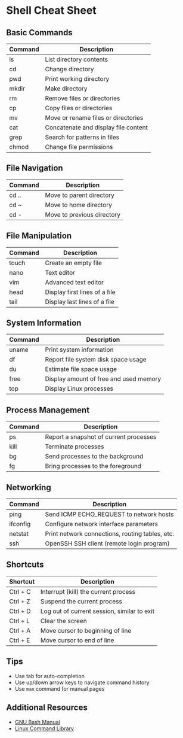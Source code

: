 # Shell Cheat Sheet

## Basic Commands

| Command | Description |
|---------|-------------|
| ls | List directory contents |
| cd | Change directory |
| pwd | Print working directory |
| mkdir | Make directory |
| rm | Remove files or directories |
| cp | Copy files or directories |
| mv | Move or rename files or directories |
| cat | Concatenate and display file content |
| grep | Search for patterns in files |
| chmod | Change file permissions |

## File Navigation

| Command | Description |
|---------|-------------|
| cd .. | Move to parent directory |
| cd ~ | Move to home directory |
| cd - | Move to previous directory |

## File Manipulation

| Command | Description |
|---------|-------------|
| touch | Create an empty file |
| nano | Text editor |
| vim | Advanced text editor |
| head | Display first lines of a file |
| tail | Display last lines of a file |

## System Information

| Command | Description |
|---------|-------------|
| uname | Print system information |
| df | Report file system disk space usage |
| du | Estimate file space usage |
| free | Display amount of free and used memory |
| top | Display Linux processes |

## Process Management

| Command | Description |
|---------|-------------|
| ps | Report a snapshot of current processes |
| kill | Terminate processes |
| bg | Send processes to the background |
| fg | Bring processes to the foreground |

## Networking

| Command | Description |
|---------|-------------|
| ping | Send ICMP ECHO_REQUEST to network hosts |
| ifconfig | Configure network interface parameters |
| netstat | Print network connections, routing tables, etc. |
| ssh | OpenSSH SSH client (remote login program) |

## Shortcuts

| Shortcut | Description |
|----------|-------------|
| Ctrl + C | Interrupt (kill) the current process |
| Ctrl + Z | Suspend the current process |
| Ctrl + D | Log out of current session, similar to exit |
| Ctrl + L | Clear the screen |
| Ctrl + A | Move cursor to beginning of line |
| Ctrl + E | Move cursor to end of line |

## Tips
- Use tab for auto-completion
- Use up/down arrow keys to navigate command history
- Use `man` command for manual pages

## Additional Resources
- [GNU Bash Manual](https://www.gnu.org/software/bash/manual/)
- [Linux Command Library](https://linuxcommandlibrary.com/)
